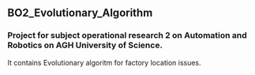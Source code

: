 ## BO2_Evolutionary_Algorithm

### Project for subject operational research 2 on Automation and Robotics on AGH University of Science.

It contains Evolutionary algoritm for factory location issues.
